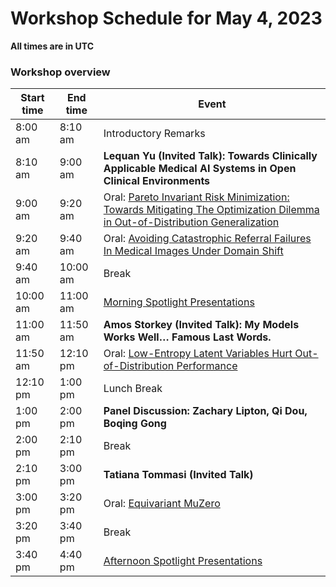 # Workshop Schedule for May 4, 2023

**All times are in UTC**

### Workshop overview

| Start time  | End time | Event |
| ------------- | ------------- | ------------- |
| 8:00 am  | 8:10 am  | Introductory Remarks |
| 8:10 am  | 9:00 am  | **Lequan Yu (Invited Talk): Towards Clinically Applicable Medical AI Systems in Open Clinical Environments** |
| 9:00 am  | 9:20 am  | Oral: [Pareto Invariant Risk Minimization: Towards Mitigating The Optimization Dilemma in Out-of-Distribution Generalization](https://openreview.net/forum?id=Dzrq0YuhmH) |
| 9:20 am  | 9:40 am  | Oral: [Avoiding Catastrophic Referral Failures In Medical Images Under Domain Shift](https://openreview.net/forum?id=y64BYx2hM1) |
| 9:40 am  | 10:00 am | Break
| 10:00 am  | 11:00 am  | [Morning Spotlight Presentations](https://domaingen.github.io/sessions) |
| 11:00 am  | 11:50 am  | **Amos Storkey (Invited Talk): My Models Works Well… Famous Last Words.** |
| 11:50 am  | 12:10 pm    | Oral: [Low-Entropy Latent Variables Hurt Out-of-Distribution Performance](https://openreview.net/forum?id=kjKNMRq55M) |
| 12:10 pm  | 1:00 pm  | Lunch Break |
| 1:00 pm  | 2:00 pm  | **Panel Discussion: Zachary Lipton, Qi Dou, Boqing Gong** |
| 2:00 pm  | 2:10 pm  | Break |
| 2:10 pm  | 3:00 pm  | **Tatiana Tommasi (Invited Talk)** |
| 3:00 pm  | 3:20 pm  | Oral: [Equivariant MuZero](https://openreview.net/forum?id=niPumCRyhr) |
| 3:20 pm  | 3:40 pm  | Break |
| 3:40 pm  | 4:40 pm  | [Afternoon Spotlight Presentations](https://domaingen.github.io/sessions) |
